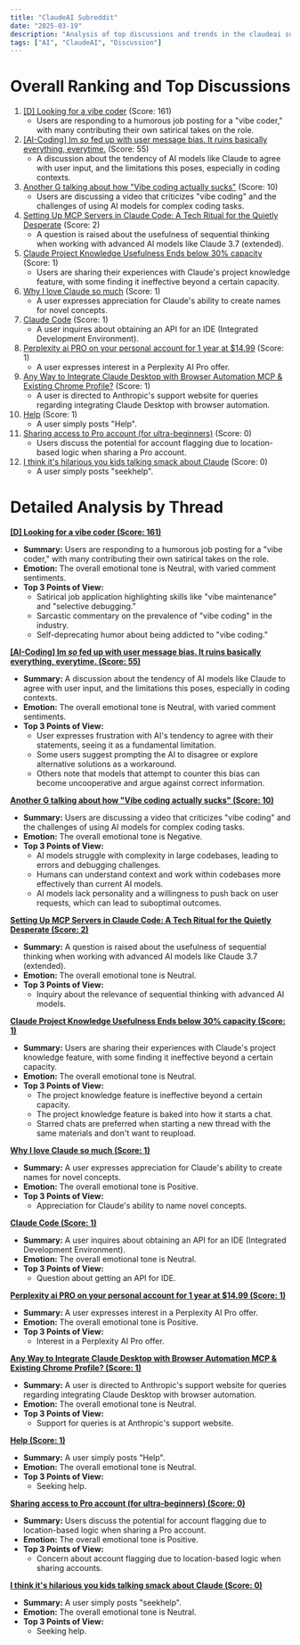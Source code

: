 ```yaml
---
title: "ClaudeAI Subreddit"
date: "2025-03-19"
description: "Analysis of top discussions and trends in the claudeai subreddit"
tags: ["AI", "ClaudeAI", "Discussion"]
---
```


# Overall Ranking and Top Discussions
1.  [[D] Looking for a vibe coder](https://www.reddit.com/r/ClaudeAI/comments/1jf1dmf/looking_for_a_vibe_coder/) (Score: 161)
    *  Users are responding to a humorous job posting for a "vibe coder," with many contributing their own satirical takes on the role.
2.  [[AI-Coding] Im *so* fed up with user message bias. It ruins basically everything, everytime.](https://www.reddit.com/r/ClaudeAI/comments/1jf14ab/aicoding_im_so_fed_up_with_user_message_bias_it/) (Score: 55)
    *  A discussion about the tendency of AI models like Claude to agree with user input, and the limitations this poses, especially in coding contexts.
3.  [Another G talking about how "Vibe coding actually sucks"](https://youtu.be/DvDOb0ZezQQ) (Score: 10)
    *  Users are discussing a video that criticizes "vibe coding" and the challenges of using AI models for complex coding tasks.
4.  [Setting Up MCP Servers in Claude Code: A Tech Ritual for the Quietly Desperate](https://www.reddit.com/r/ClaudeAI/comments/1jf4hnt/setting_up_mcp_servers_in_claude_code_a_tech/) (Score: 2)
    *  A question is raised about the usefulness of sequential thinking when working with advanced AI models like Claude 3.7 (extended).
5.  [Claude Project Knowledge Usefulness Ends below 30% capacity](https://www.reddit.com/r/ClaudeAI/comments/1jf0et4/claude_project_knowledge_usefulness_ends_below_30/) (Score: 1)
    *  Users are sharing their experiences with Claude's project knowledge feature, with some finding it ineffective beyond a certain capacity.
6.  [Why I love Claude so much](https://www.reddit.com/r/ClaudeAI/comments/1jf0iwc/why_i_love_claude_so_much/) (Score: 1)
    *  A user expresses appreciation for Claude's ability to create names for novel concepts.
7.  [Claude Code](https://www.reddit.com/r/ClaudeAI/comments/1jf1p3m/claude_code/) (Score: 1)
    *  A user inquires about obtaining an API for an IDE (Integrated Development Environment).
8.  [Perplexity ai PRO on your personal account for 1 year at $14.99](https://www.reddit.com/r/ClaudeAI/comments/1jf2piw/perplexity_ai_pro_on_your_personal_account_for_1/) (Score: 1)
    *  A user expresses interest in a Perplexity AI Pro offer.
9.  [Any Way to Integrate Claude Desktop with Browser Automation MCP & Existing Chrome Profile?](https://www.reddit.com/r/ClaudeAI/comments/1jf3f8w/any_way_to_integrate_claude_desktop_with_browser/) (Score: 1)
    *  A user is directed to Anthropic's support website for queries regarding integrating Claude Desktop with browser automation.
10. [Help](https://www.reddit.com/r/ClaudeAI/comments/1jf5df0/help/) (Score: 1)
    *  A user simply posts "Help".
11. [Sharing access to Pro account (for ultra-beginners)](https://www.reddit.com/r/ClaudeAI/comments/1jezrqn/sharing_access_to_pro_account_for_ultrabeginners/) (Score: 0)
    *  Users discuss the potential for account flagging due to location-based logic when sharing a Pro account.
12. [I think it's hilarious you kids talking smack about Claude](https://www.reddit.com/r/ClaudeAI/comments/1jf4yyb/i_think_its_hilarious_you_kids_talking_smack/) (Score: 0)
    *  A user simply posts "seekhelp".

# Detailed Analysis by Thread
**[[D] Looking for a vibe coder (Score: 161)](https://www.reddit.com/r/ClaudeAI/comments/1jf1dmf/looking_for_a_vibe_coder/)**
*  **Summary:**  Users are responding to a humorous job posting for a "vibe coder," with many contributing their own satirical takes on the role.
*  **Emotion:** The overall emotional tone is Neutral, with varied comment sentiments.
*  **Top 3 Points of View:**
    *   Satirical job application highlighting skills like "vibe maintenance" and "selective debugging."
    *   Sarcastic commentary on the prevalence of "vibe coding" in the industry.
    *   Self-deprecating humor about being addicted to "vibe coding."

**[[AI-Coding] Im *so* fed up with user message bias. It ruins basically everything, everytime. (Score: 55)](https://www.reddit.com/r/ClaudeAI/comments/1jf14ab/aicoding_im_so_fed_up_with_user_message_bias_it/)**
*  **Summary:**  A discussion about the tendency of AI models like Claude to agree with user input, and the limitations this poses, especially in coding contexts.
*  **Emotion:** The overall emotional tone is Neutral, with varied comment sentiments.
*  **Top 3 Points of View:**
    *   User expresses frustration with AI's tendency to agree with their statements, seeing it as a fundamental limitation.
    *   Some users suggest prompting the AI to disagree or explore alternative solutions as a workaround.
    *   Others note that models that attempt to counter this bias can become uncooperative and argue against correct information.

**[Another G talking about how "Vibe coding actually sucks" (Score: 10)](https://youtu.be/DvDOb0ZezQQ)**
*  **Summary:**  Users are discussing a video that criticizes "vibe coding" and the challenges of using AI models for complex coding tasks.
*  **Emotion:** The overall emotional tone is Negative.
*  **Top 3 Points of View:**
    *   AI models struggle with complexity in large codebases, leading to errors and debugging challenges.
    *   Humans can understand context and work within codebases more effectively than current AI models.
    *   AI models lack personality and a willingness to push back on user requests, which can lead to suboptimal outcomes.

**[Setting Up MCP Servers in Claude Code: A Tech Ritual for the Quietly Desperate (Score: 2)](https://www.reddit.com/r/ClaudeAI/comments/1jf4hnt/setting_up_mcp_servers_in_claude_code_a_tech/)**
*  **Summary:**  A question is raised about the usefulness of sequential thinking when working with advanced AI models like Claude 3.7 (extended).
*  **Emotion:** The overall emotional tone is Neutral.
*  **Top 3 Points of View:**
    *   Inquiry about the relevance of sequential thinking with advanced AI models.

**[Claude Project Knowledge Usefulness Ends below 30% capacity (Score: 1)](https://www.reddit.com/r/ClaudeAI/comments/1jf0et4/claude_project_knowledge_usefulness_ends_below_30/)**
*  **Summary:**  Users are sharing their experiences with Claude's project knowledge feature, with some finding it ineffective beyond a certain capacity.
*  **Emotion:** The overall emotional tone is Neutral.
*  **Top 3 Points of View:**
    *   The project knowledge feature is ineffective beyond a certain capacity.
    *   The project knowledge feature is baked into how it starts a chat.
    *   Starred chats are preferred when starting a new thread with the same materials and don't want to reupload.

**[Why I love Claude so much (Score: 1)](https://www.reddit.com/r/ClaudeAI/comments/1jf0iwc/why_i_love_claude_so_much/)**
*  **Summary:**  A user expresses appreciation for Claude's ability to create names for novel concepts.
*  **Emotion:** The overall emotional tone is Positive.
*  **Top 3 Points of View:**
    *   Appreciation for Claude's ability to name novel concepts.

**[Claude Code (Score: 1)](https://www.reddit.com/r/ClaudeAI/comments/1jf1p3m/claude_code/)**
*  **Summary:**  A user inquires about obtaining an API for an IDE (Integrated Development Environment).
*  **Emotion:** The overall emotional tone is Neutral.
*  **Top 3 Points of View:**
    *   Question about getting an API for IDE.

**[Perplexity ai PRO on your personal account for 1 year at $14.99 (Score: 1)](https://www.reddit.com/r/ClaudeAI/comments/1jf2piw/perplexity_ai_pro_on_your_personal_account_for_1/)**
*  **Summary:**  A user expresses interest in a Perplexity AI Pro offer.
*  **Emotion:** The overall emotional tone is Positive.
*  **Top 3 Points of View:**
    *   Interest in a Perplexity AI Pro offer.

**[Any Way to Integrate Claude Desktop with Browser Automation MCP & Existing Chrome Profile? (Score: 1)](https://www.reddit.com/r/ClaudeAI/comments/1jf3f8w/any_way_to_integrate_claude_desktop_with_browser/)**
*  **Summary:**  A user is directed to Anthropic's support website for queries regarding integrating Claude Desktop with browser automation.
*  **Emotion:** The overall emotional tone is Neutral.
*  **Top 3 Points of View:**
    *   Support for queries is at Anthropic's support website.

**[Help (Score: 1)](https://www.reddit.com/r/ClaudeAI/comments/1jf5df0/help/)**
*  **Summary:**  A user simply posts "Help".
*  **Emotion:** The overall emotional tone is Neutral.
*  **Top 3 Points of View:**
    *   Seeking help.

**[Sharing access to Pro account (for ultra-beginners) (Score: 0)](https://www.reddit.com/r/ClaudeAI/comments/1jezrqn/sharing_access_to_pro_account_for_ultrabeginners/)**
*  **Summary:**  Users discuss the potential for account flagging due to location-based logic when sharing a Pro account.
*  **Emotion:** The overall emotional tone is Positive.
*  **Top 3 Points of View:**
    *   Concern about account flagging due to location-based logic when sharing accounts.

**[I think it's hilarious you kids talking smack about Claude (Score: 0)](https://www.reddit.com/r/ClaudeAI/comments/1jf4yyb/i_think_its_hilarious_you_kids_talking_smack/)**
*  **Summary:**  A user simply posts "seekhelp".
*  **Emotion:** The overall emotional tone is Neutral.
*  **Top 3 Points of View:**
    *   Seeking help.
